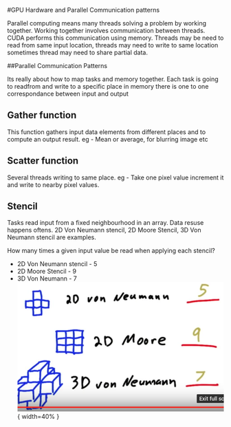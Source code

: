 #GPU Hardware and Parallel Communication patterns

Parallel computing means many threads solving a problem by working together. Working together involves communication between threads. CUDA performs this communication using memory.
Threads may be need to read from same input location, threads may need to write to same location sometimes thread may need to share partial data.

##Parallel Communication Patterns

Its really about how to map tasks and memory together.
Each task is going to readfrom and write to a specific place in memory there is one to one correspondance between input and output

Gather function
-------
This function gathers input data elements from different places and to compute an output result. 
eg - Mean or average, for blurring image etc

Scatter function
-------
Several threads writing to same place. 
eg - Take one pixel value increment it and write to nearby pixel values.

Stencil
-------
Tasks read input from a fixed neighbourhood in an array. Data resuse happens oftens. 2D Von Neumann stencil, 2D Moore Stencil, 3D Von Neumann stencil are examples.

How many times a given input value be read  when applying each stencil?
- 2D Von Neumann stencil - 5
- 2D Moore Stencil - 9
- 3D Von Neumann - 7
![stencil](IMG/stencil.png  "stencil"){ width=40% }